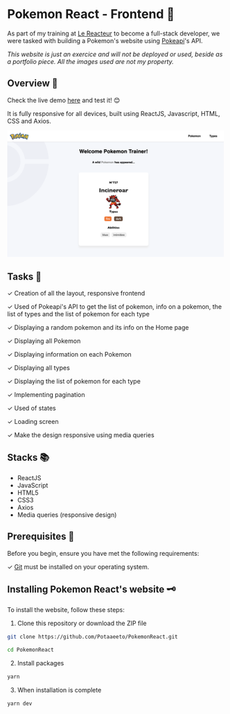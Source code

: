 # Pokemon React - Frontend 🐥

As part of my training at [Le Reacteur](https://www.lereacteur.io/) to become a full-stack developer, we were tasked with building a Pokemon's website using [Pokeapi](https://pokeapi.co/)'s API.

_This website is just an exercice and will not be deployed or used, beside as a portfolio piece. All the images used are not my property._

## Overview 🚀

Check the live demo [here](https://pokemonreact-2024.netlify.app/) and test it! 😊

It is fully responsive for all devices, built using ReactJS, Javascript, HTML, CSS and Axios.

<img src="./src/assets/imgs/desktop.png" alt="desktop pokemon react" width="500"/>

## Tasks 🧐

✓ Creation of all the layout, responsive frontend

✓ Used of Pokeapi's API to get the list of pokemon, info on a pokemon, the list of types and the list of pokemon for each type

✓ Displaying a random pokemon and its info on the Home page

✓ Displaying all Pokemon

✓ Displaying information on each Pokemon

✓ Displaying all types

✓ Displaying the list of pokemon for each type

✓ Implementing pagination

✓ Used of states

✓ Loading screen

✓ Make the design responsive using media queries

## Stacks 📚

- ReactJS
- JavaScript
- HTML5
- CSS3
- Axios
- Media queries (responsive design)

## Prerequisites 🤔

Before you begin, ensure you have met the following requirements:

✓ [Git](https://git-scm.com/downloads) must be installed on your operating system.

## Installing Pokemon React's website 🗝️

To install the website, follow these steps:

1. Clone this repository or download the ZIP file

```bash
git clone https://github.com/Potaaeeto/PokemonReact.git
```

```bash
cd PokemonReact
```

2. Install packages

```bash
yarn
```

3. When installation is complete

```bash
yarn dev
```

